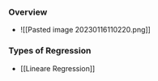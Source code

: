 ### Overview
+ ![[Pasted image 20230116110220.png]]

### Types of Regression
+ [[Lineare Regression]]

